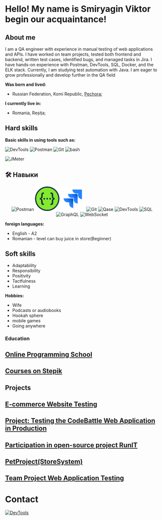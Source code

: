 # Hello! My name is Smiryagin Viktor begin our acquaintance!

## About me

I am a QA engineer with experience in manual testing of web applications and APIs. I have worked on team projects, tested both frontend and backend, written test cases, identified bugs, and managed tasks in Jira. I have hands-on experience with Postman, DevTools, SQL, Docker, and the ELK stack. Currently, I am studying test automation with Java. I am eager to grow professionally and develop further in the QA field

**Was born and lived:** 
- Russian Federation, Komi Republic, [Pechora](https://eho.tb.ru/pechora-komi-republic);

**I currently live in:**
- Romania, Reșița;

## Hard skills

**Basic skills in using tools such as:**
 
 <img src="https://media.giphy.com/media/v1.Y2lkPTc5MGI3NjExNGJxNG93c2g0ZXdmbWxhd3lnOWN5M2hyN3Y5Zjgza2F4MWFxMm1qaCZlcD12MV9pbnRlcm5hbF9naWZfYnlfaWQmY3Q9Zw/pYm7AoJQAU2WEaYbGm/giphy.gif" width="200" height="150" alt="DevTools"></a> [](https://developer.chrome.com/docs/devtools/) <img src="https://media4.giphy.com/media/v1.Y2lkPTc5MGI3NjExMGUzNGt0dW81Y256a25taXdlZGh2NnBzeDgzeWV3YnZsZW9qbnlvaCZlcD12MV9pbnRlcm5hbF9naWZfYnlfaWQmY3Q9Zw/SDVYTimxoFjb3jNrCa/giphy.gif" width="200" height="200" alt="Postman"></a> [](https://www.postman.com/)  <img src="https://media.giphy.com/media/kH6CqYiquZawmU1HI6/giphy.gif" width="200" height="150" alt="Git"></a> [](https://git-scm.com/)<img src="https://media.giphy.com/media/v1.Y2lkPTc5MGI3NjExaXVsN2Rmazh1c3k2ZjFoMml6aTBldmtweWZmbGgyN2NieDZyOHptbiZlcD12MV9pbnRlcm5hbF9naWZfYnlfaWQmY3Q9Zw/jzfrXN8CKlFFc8ZqMl/giphy.gif" width="200" height="150" alt="bash"></a> [](https://www.gnu.org/software/bash/)

<img src="https://i.giphy.com/media/v1.Y2lkPTc5MGI3NjExYzk0dmMxdnF5YWhmOTB2Z24ycDRvNHV0N2oyMXA1cjAzdnAwb3F4MyZlcD12MV9pbnRlcm5hbF9naWZfYnlfaWQmY3Q9Zw/LN7RYUPrODY7XSvYBE/giphy.gif" width="200" height="150" alt="JMeter"></a> [](https://jmeter.apache.org/)


## 🛠️ Навыки

<div align="center">

<!-- Postman -->
<img src="https://media0.giphy.com/media/v1.Y2lkPTc5MGI3NjExaXBiamJteGhzYTNyNHQ4dm80YXFibGlyNXluNGJ0NDh4eWVqMWYzcCZlcD12MV9pbnRlcm5hbF9naWZfYnlfaWQmY3Q9Zw/SDVYTimxoFjb3jNrCa/giphy.gif" width="80" alt="Postman" />

<!-- Swagger -->
<img src="https://raw.githubusercontent.com/devicons/devicon/master/icons/swagger/swagger-original.svg" width="80" alt="Swagger" />

<!-- Jira -->
<img src="https://raw.githubusercontent.com/devicons/devicon/master/icons/jira/jira-original.svg" width="80" alt="Jira" />

<!-- Git -->
<img src="https://media4.giphy.com/media/v1.Y2lkPTc5MGI3NjExZWl1c2xrbHRzaHV2eXFlM2U4N2t6aTZwMXZvbjJ2b2JqdHQwbHlpcyZlcD12MV9pbnRlcm5hbF9naWZfYnlfaWQmY3Q9cw/XB8qhQGc3vhvV3qLQw/giphy.gif" width="80" alt="Git" />

<!-- Qase -->
<img src="https://media4.giphy.com/media/v1.Y2lkPTc5MGI3NjExMWU5bXplb3UzNmYyNWRubHJpdDBobzg1OW9rd3Jjam9tZ3NvM2c5eSZlcD12MV9pbnRlcm5hbF9naWZfYnlfaWQmY3Q9cw/eFlUjYnrEcfFT8Dqcz/giphy.gif" width="80" alt="Qase" />

<!-- DevTools -->
<img src="https://media.giphy.com/media/pYm7AoJQAU2WEaYbGm/giphy.gif" width="80" alt="DevTools" />

<!-- SQL -->
<img src="https://media3.giphy.com/media/v1.Y2lkPTc5MGI3NjExNGFocDNpbXg1eHIwdDBobzhlMGdibnc4cG80dm95aTU2d2xnbDJoZSZlcD12MV9pbnRlcm5hbF9naWZfYnlfaWQmY3Q9Zw/C3Owc2NuVw7qCK4YWo/giphy.gif" width="80" alt="SQL" />

<!-- GraphQL -->
<img src="https://media0.giphy.com/media/v1.Y2lkPTc5MGI3NjExcnM5bDd1YWIxdmdwYWo0ZHRrcXNjMjI3cTYzNzNzOW52bHAxdWpxYSZlcD12MV9pbnRlcm5hbF9naWZfYnlfaWQmY3Q9cw/BALI8wSjUAQof8nOv2/giphy.gif" width="80" alt="GraphQL" />

<!-- WebSocket -->
<img src="https://media1.giphy.com/media/v1.Y2lkPTc5MGI3NjExcnR1b2p5bDV0YTJobnh2MHI3ajdhdzBubWR3bDZzdDk2YWZqNWcyOSZlcD12MV9pbnRlcm5hbF9naWZfYnlfaWQmY3Q9cw/2MpYL7zvSN1KgOEK8O/giphy.gif" width="80" alt="WebSocket" />

</div>



**foreign languages:**
* English  -  A2
* Romanian - level can buy juice in store(Beginner)

## Soft skills
* Adaptability
* Responsibility
* Positivity
* Tactfulness
* Learning

**Hobbies:**
* Wife
* Podcasts or audiobooks
* Hookah sphere
* mobile games
* Going anywhere

### Education
## [Online Programming School](https://ru.hexlet.io/u/victorsm)

## [Courses on Stepik](https://stepik.org/users/775144682/profile)



## Projects

## [E-commerce Website Testing](https://github.com/ViktorSmiryagin/qa-engineer-project-84)

## [Project: Testing the CodeBattle Web Application in Production](https://github.com/ViktorSmiryagin/qa-engineer-project-85)

## [Participation in open-source project RunIT](https://github.com/ViktorSmiryagin/Test_Runit)
## [PetProject(StoreSystem)](https://github.com/ViktorSmiryagin/StoreSystem/tree/main)
## [Team Project Web Application Testing](https://github.com/ViktorSmiryagin/Incubator_test/tree/main)


# Contact
<a href="https://t.me/EA7Owner"><img src="https://media.giphy.com/media/v1.Y2lkPTc5MGI3NjExYzY2cTNvZmtocXZlZ3Zlbmx2MGlkM2tnM2N5MzM5MjBsMTA4bGVmYiZlcD12MV9pbnRlcm5hbF9naWZfYnlfaWQmY3Q9Zw/B37K3NPl4agREywDq8/giphy.gif" width="200" height="200" alt="DevTools"></a> [](https://t.me/EA7Owner)
